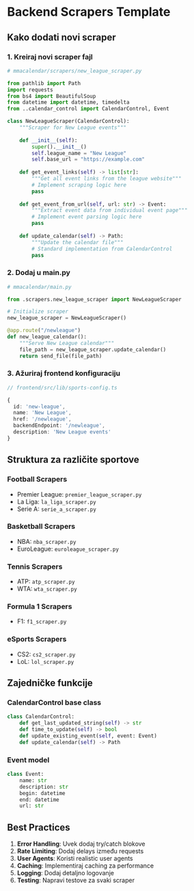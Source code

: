# Backend Scrapers Template

## Kako dodati novi scraper

### 1. Kreiraj novi scraper fajl
```python
# mmacalendar/scrapers/new_league_scraper.py

from pathlib import Path
import requests
from bs4 import BeautifulSoup
from datetime import datetime, timedelta
from ..calendar_control import CalendarControl, Event

class NewLeagueScraper(CalendarControl):
    """Scraper for New League events"""
    
    def __init__(self):
        super().__init__()
        self.league_name = "New League"
        self.base_url = "https://example.com"
        
    def get_event_links(self) -> list[str]:
        """Get all event links from the league website"""
        # Implement scraping logic here
        pass
        
    def get_event_from_url(self, url: str) -> Event:
        """Extract event data from individual event page"""
        # Implement event parsing logic here
        pass
        
    def update_calendar(self) -> Path:
        """Update the calendar file"""
        # Standard implementation from CalendarControl
        pass
```

### 2. Dodaj u main.py
```python
# mmacalendar/main.py

from .scrapers.new_league_scraper import NewLeagueScraper

# Initialize scraper
new_league_scraper = NewLeagueScraper()

@app.route("/newleague")
def new_league_calendar():
    """Serve New League calendar"""
    file_path = new_league_scraper.update_calendar()
    return send_file(file_path)
```

### 3. Ažuriraj frontend konfiguraciju
```typescript
// frontend/src/lib/sports-config.ts

{
  id: 'new-league',
  name: 'New League', 
  href: '/newleague',
  backendEndpoint: '/newleague',
  description: 'New League events'
}
```

## Struktura za različite sportove

### Football Scrapers
- Premier League: `premier_league_scraper.py`
- La Liga: `la_liga_scraper.py`
- Serie A: `serie_a_scraper.py`

### Basketball Scrapers  
- NBA: `nba_scraper.py`
- EuroLeague: `euroleague_scraper.py`

### Tennis Scrapers
- ATP: `atp_scraper.py`
- WTA: `wta_scraper.py`

### Formula 1 Scrapers
- F1: `f1_scraper.py`

### eSports Scrapers
- CS2: `cs2_scraper.py`
- LoL: `lol_scraper.py`

## Zajedničke funkcije

### CalendarControl base class
```python
class CalendarControl:
    def get_last_updated_string(self) -> str
    def time_to_update(self) -> bool
    def update_existing_event(self, event: Event)
    def update_calendar(self) -> Path
```

### Event model
```python
class Event:
    name: str
    description: str
    begin: datetime
    end: datetime
    url: str
```

## Best Practices

1. **Error Handling**: Uvek dodaj try/catch blokove
2. **Rate Limiting**: Dodaj delays između requests
3. **User Agents**: Koristi realistic user agents
4. **Caching**: Implementiraj caching za performance
5. **Logging**: Dodaj detaljno logovanje
6. **Testing**: Napravi testove za svaki scraper
